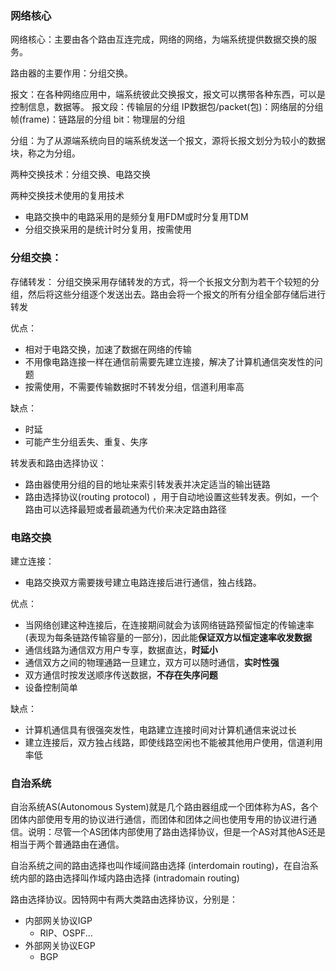 ### 网络核心
网络核心：主要由各个路由互连完成，网络的网络，为端系统提供数据交换的服务。

路由器的主要作用：分组交换。

报文：在各种网络应用中，端系统彼此交换报文，报文可以携带各种东西，可以是控制信息，数据等。
报文段：传输层的分组
IP数据包/packet(包)：网络层的分组
帧(frame)：链路层的分组
bit：物理层的分组

分组：为了从源端系统向目的端系统发送一个报文，源将长报文划分为较小的数据块，称之为分组。

两种交换技术：分组交换、电路交换

两种交换技术使用的复用技术
  - 电路交换中的电路采用的是频分复用FDM或时分复用TDM
  - 分组交换采用的是统计时分复用，按需使用

### 分组交换：

存储转发：
分组交换采用存储转发的方式，将一个长报文分割为若干个较短的分组，然后将这些分组逐个发送出去。路由会将一个报文的所有分组全部存储后进行转发

优点：
  - 相对于电路交换，加速了数据在网络的传输
  - 不用像电路连接一样在通信前需要先建立连接，解决了计算机通信突发性的问题
  - 按需使用，不需要传输数据时不转发分组，信道利用率高

缺点：
  - 时延
  - 可能产生分组丢失、重复、失序


转发表和路由选择协议：
  - 路由器使用分组的目的地址来索引转发表并决定适当的输出链路
  - 路由选择协议(routing protocol) ，用于自动地设置这些转发表。例如，一个路由可以选择最短或者最疏通为代价来决定路由路径

### 电路交换

建立连接：
  - 电路交换双方需要拨号建立电路连接后进行通信，独占线路。

优点：
  - 当网络创建这种连接后，在连接期间就会为该网络链路预留恒定的传输速率(表现为每条链路传输容量的一部分)，因此能**保证双方以恒定速率收发数据**
  - 通信线路为通信双方用户专享，数据直达，**时延小**
  - 通信双方之间的物理通路一旦建立，双方可以随时通信，**实时性强**
  - 双方通信时按发送顺序传送数据，**不存在失序问题**
  - 设备控制简单
  
缺点：
  - 计算机通信具有很强突发性，电路建立连接时间对计算机通信来说过长
  - 建立连接后，双方独占线路，即使线路空闲也不能被其他用户使用，信道利用率低

### 自治系统
自治系统AS(Autonomous System)就是几个路由器组成一个团体称为AS，各个团体内部使用专用的协议进行通信，而团体和团体之间也使用专用的协议进行通信。说明：尽管一个AS团体内部使用了路由选择协议，但是一个AS对其他AS还是相当于两个普通路由在通信。

自治系统之间的路由选择也叫作域间路由选择 (interdomain routing)，在自治系统内部的路由选择叫作域内路由选择 (intradomain routing)

路由选择协议。因特网中有两大类路由选择协议，分别是：
  - 内部网关协议IGP
    - RIP、OSPF...
  - 外部网关协议EGP
    - BGP